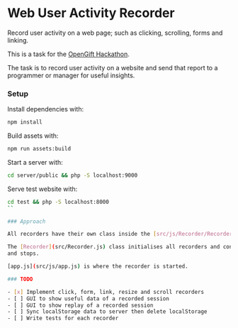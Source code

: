 # Web User Activity Recorder

Record user activity on a web page; such as clicking, scrolling, forms and linking.

This is a task for the [OpenGift Hackathon](https://opengift.io/hackathon/). 

The task is to record user activity on a website and send that report to a programmer or manager for useful insights.

### Setup

Install dependencies with:

```bash
npm install
```

Build assets with:

```bash
npm run assets:build
```

Start a server with:

```bash
cd server/public && php -S localhost:9000
```

Serve test website with:

```bash
cd test && php -S localhost:8000
``

### Approach

All recorders have their own class inside the [src/js/Recorder/Recorders](src/Recorder/Recorders) directory. 

The [Recorder](src/Recorder.js) class initialises all recorders and controls when the recorder starts 
and stops.

[app.js](src/js/app.js) is where the recorder is started.

### TODO

- [x] Implement click, form, link, resize and scroll recorders
- [ ] GUI to show useful data of a recorded session
- [ ] GUI to show replay of a recorded session
- [ ] Sync localStorage data to server then delete localStorage
- [ ] Write tests for each recorder
